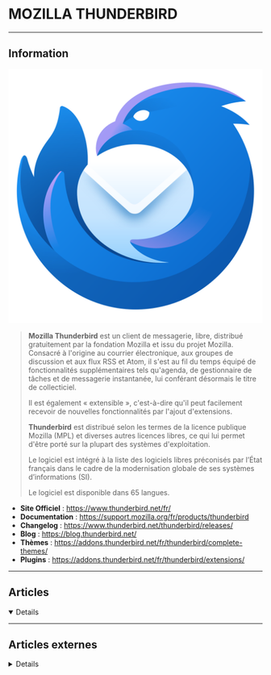 # MOZILLA THUNDERBIRD
----

## <i class="fa-solid fa-hashtag"></i> Information

![Logo](../../_media/apps/mozilla_thunderbird/thunderbird_2023_icon.png ':size=250 :no-zoom')


> <i class="fa-solid fa-quote-left"></i> **Mozilla Thunderbird** est un client de messagerie, libre, distribué gratuitement par la fondation Mozilla et issu du projet Mozilla. Consacré à l'origine au courrier électronique, aux groupes de discussion et aux flux RSS et Atom, il s'est au fil du temps équipé de fonctionnalités supplémentaires tels qu'agenda, de gestionnaire de tâches et de messagerie instantanée, lui conférant désormais le titre de collecticiel.
>
> Il est également « extensible », c'est-à-dire qu'il peut facilement recevoir de nouvelles fonctionnalités par l'ajout d'extensions.
>
> **Thunderbird** est distribué selon les termes de la licence publique Mozilla (MPL) et diverses autres licences libres, ce qui lui permet d'être porté sur la plupart des systèmes d'exploitation.
>
> Le logiciel est intégré à la liste des logiciels libres préconisés par l’État français dans le cadre de la modernisation globale de ses systèmes d’informations (SI).
>
> Le logiciel est disponible dans 65 langues. <i class="fa-solid fa-quote-left fa-rotate-180"></i>


- <i class="fa-solid fa-globe"></i> **Site Officiel** : https://www.thunderbird.net/fr/
- <i class="fa-solid fa-book"></i> **Documentation** : https://support.mozilla.org/fr/products/thunderbird
- <i class="fa-solid fa-file-circle-question"></i> **Changelog** : https://www.thunderbird.net/thunderbird/releases/
- <i class="fab fa-blogger-b"></i> **Blog** : https://blog.thunderbird.net/
- <i class="far fa-calendar-alt"></i> **Thèmes** : https://addons.thunderbird.net/fr/thunderbird/complete-themes/
- <i class="fas fa-tools"></i> **Plugins** : https://addons.thunderbird.net/fr/thunderbird/extensions/ 

---

## <i class="fa-regular fa-newspaper"></i> Articles

<details open>

</details>

---

## <i class="fa-solid fa-glasses"></i> Articles externes

<details>

- [Archiver facilement vos mails sur Thunderbird](https://www.tech2tech.fr/archiver-facilement-vos-mails-sur-thunderbird/)
- [Gestionnaire de profils – créer et supprimer des profils de Thunderbird](https://support.mozilla.org/fr/kb/gestionnaire-profils-creer-supprimer-thunderbird)
- [How to Encrypt and Digitally Sign a Thunderbird email](https://www.thewindowsclub.com/encrypt-and-digitally-sign-a-thunderbird-email)
- [How to encrypt your emails in Thunderbird](https://www.ghacks.net/2017/09/21/how-to-encrypt-your-emails-in-thunderbird/)
- [How to migrate 32-bit Thunderbird to 64-bit on Windows](https://www.ghacks.net/2018/08/07/how-to-migrate-32-bit-thunderbird-to-64-bit-on-windows/)
- [Migrer Thunderbird vers un nouvel ordinateur](https://support.mozilla.org/fr/kb/migrer-thunderbird-vers-un-nouvel-ordinateur)
- [Mozilla Thunderbird: Every Keyboard Shortcut You Need to Master](https://www.makeuseof.com/thunderbird-keyboard-shortcuts-cheat-sheet/)
- [Profils – là où Thunderbird conserve vos messages et autres données utilisateur](https://support.mozilla.org/fr/kb/profils-thunderbird-conserve-donnees-utilisateur)
- [Reduce the size of email headers in Thunderbird with Compact Headers](https://www.ghacks.net/2020/12/18/reduce-the-size-of-email-headers-in-thunderbird-with-compact-headers/)
- [The most useful Thunderbird shortcuts](https://www.ghacks.net/2021/02/08/the-most-useful-thunderbird-shortcuts/)
- [Thunderbird: chiffrer ses mails via Enigmail et PGP](https://notamax.be/thunderbird-chiffrer-ses-mails-via-enigmail-et-pgp/)
- [Windows Taskbar Unread Badge displays a dynamic icon to indicate the total number of unread mails in Thunderbird](https://www.ghacks.net/2020/12/21/windows-taskbar-unread-badge-displays-a-dynamic-icon-to-indicate-the-total-number-of-unread-mails-in-thunderbird/)
- [You need to use a Master Password in Thunderbird if you use OpenPGP](https://www.ghacks.net/2020/12/07/you-need-to-use-a-master-password-in-thunderbird-if-you-use-openpgp/)

</details>